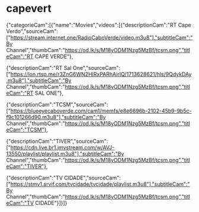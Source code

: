 # capevert
{"categorieCam":[{"name":"Movies","videos":[{"descriptionCam":"RT Cape Verdo","sourceCam":["https://stream.internet.one/RadioCaboVerde/video.m3u8"],"subtitleCam":"By Channel","thumbCam":"https://od.lk/s/M18yODM1Nzg5MzBf/tcsm.png","titleCam":"RT CAPE VERDE"},

{"descriptionCam":"RT Sal One","sourceCam":["https://lon.rtsp.me/r3ZnG6WN2HIRxPARhAirIQ/1713628621/hls/9QdykDAy.m3u8"],"subtitleCam":"By Channel","thumbCam":"https://od.lk/s/M18yODM1Nzg5MzBf/tcsm.png","titleCam":"RT SAL ONE"},

{"descriptionCam":"TCSM","sourceCam":["https://blueeyecaboverde.com/cam1/memfs/e8e6696b-2102-45b9-9b5c-f9c101266d90.m3u8"],"subtitleCam":"By Channel","thumbCam":"https://od.lk/s/M18yODM1Nzg5MzBf/tcsm.png","titleCam":"TCSM"},

{"descriptionCam":"TIVER","sourceCam":["https://cdn.live.br1.jmvstream.com/w/AVJ-13550/playlist/playlist.m3u8"],"subtitleCam":"By Channel","thumbCam":"https://od.lk/s/M18yODM1Nzg5MzBf/tcsm.png","titleCam":"TIVER"},

{"descriptionCam":"TV CIDADE","sourceCam":["https://stmv1.srvif.com/tvcidade/tvcidade/playlist.m3u8"],"subtitleCam":"By Channel","thumbCam":"https://od.lk/s/M18yODM1Nzg5MzBf/tcsm.png","titleCam":"TV CIDADE"}]}]}
